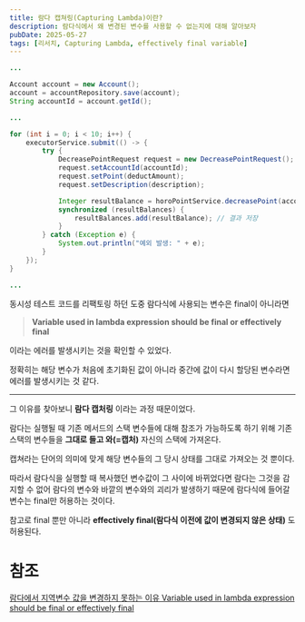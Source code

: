 ```yaml
---
title: 람다 캡쳐링(Capturing Lambda)이란?
description: 람다식에서 왜 변경된 변수를 사용할 수 없는지에 대해 알아보자
pubDate: 2025-05-27
tags: [리서치, Capturing Lambda, effectively final variable]
---
```


```java
...

Account account = new Account();
account = accountRepository.save(account);
String accountId = account.getId();

...

for (int i = 0; i < 10; i++) {
    executorService.submit(() -> {
        try {
            DecreasePointRequest request = new DecreasePointRequest();
            request.setAccountId(accountId);
            request.setPoint(deductAmount);
            request.setDescription(description);

            Integer resultBalance = horoPointService.decreasePoint(account, deductAmount, description);
            synchronized (resultBalances) {
                resultBalances.add(resultBalance); // 결과 저장
            }
        } catch (Exception e) {
            System.out.println("예외 발생: " + e);
        }
    });
}

...
```

동시성 테스트 코드를 리팩토링 하던 도중 람다식에 사용되는 변수은 final이 아니라면

> **Variable used in lambda expression should be final or effectively final**

이라는 에러를 발생시키는 것을 확인할 수 있었다.

정확히는 해당 변수가 처음에 초기화된 값이 아니라 중간에 값이 다시 할당된 변수라면 에러를 발생시키는 것 같다.

---

그 이유를 찾아보니 **람다 캡처링** 이라는 과정 때문이었다.

람다는 실행될 때 기존 메서드의 스택 변수들에 대해 참조가 가능하도록 하기 위해 기존 스택의 변수들을 **그대로 들고 와(=캡처)** 자신의 스택에 가져온다.

캡쳐라는 단어의 의미에 맞게 해당 변수들의 그 당시 상태를 그대로 가져오는 것 뿐이다.

따라서 람다식을 실행할 때 복사했던 변수값이 그 사이에 바뀌었다면 람다는 그것을 감지할 수 없어 람다의 변수와 바깥의 변수와의 괴리가 발생하기 때문에 람다식에 들어갈 변수는 final만 허용하는 것이다.

참고로 final 뿐만 아니라 **effectively final(람다식 이전에 값이 변경되지 않은 상태)** 도 허용된다.

# 참조

[람다에서 지역변수 값을 변경하지 못하는 이유 Variable used in lambda expression should be final or effectively final](https://code-killer.tistory.com/202)
